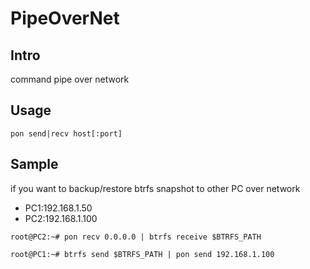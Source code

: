 # PipeOverNet

## Intro
command pipe over network

## Usage
```
pon send|recv host[:port]
```

## Sample
if you want to backup/restore btrfs snapshot to other PC over network

* PC1:192.168.1.50
* PC2:192.168.1.100
```
root@PC2:~# pon recv 0.0.0.0 | btrfs receive $BTRFS_PATH
```
```
root@PC1:~# btrfs send $BTRFS_PATH | pon send 192.168.1.100
```
